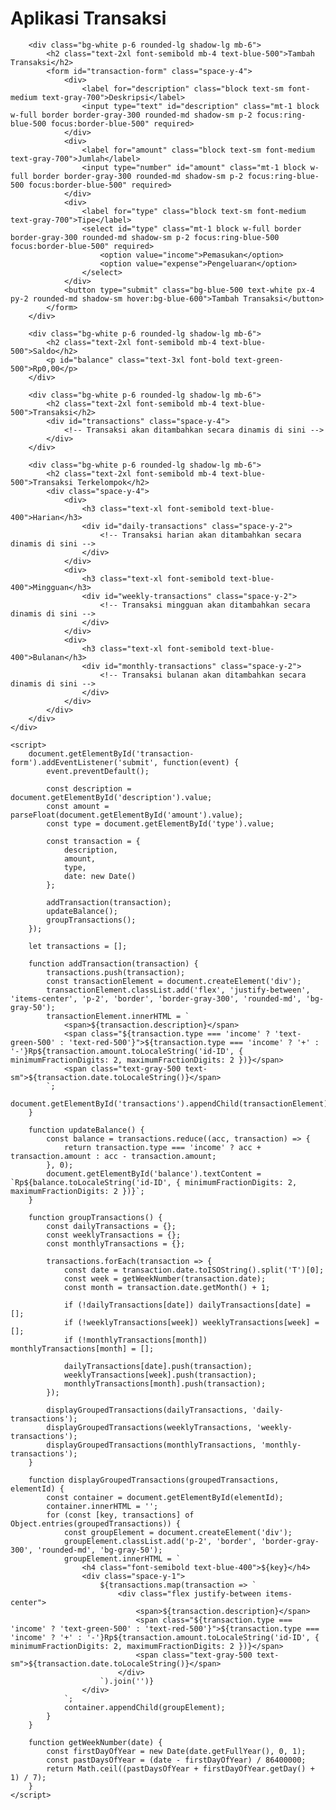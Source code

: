 <html lang="id">
<head>
    <meta charset="UTF-8">
    <meta name="viewport" content="width=device-width, initial-scale=1.0">
    <title>Aplikasi Transaksi</title>
    <script src="https://cdn.tailwindcss.com"></script>
    <link rel="stylesheet" href="https://cdnjs.cloudflare.com/ajax/libs/font-awesome/5.15.3/css/all.min.css"></link>
    <link href="https://fonts.googleapis.com/css2?family=Roboto:wght@400;700&display=swap" rel="stylesheet">
</head>
<body class="bg-gray-100 font-roboto">
    <div class="container mx-auto p-4">
        <h1 class="text-3xl font-bold mb-6 text-center text-blue-600">Aplikasi Transaksi</h1>
        
        <div class="bg-white p-6 rounded-lg shadow-lg mb-6">
            <h2 class="text-2xl font-semibold mb-4 text-blue-500">Tambah Transaksi</h2>
            <form id="transaction-form" class="space-y-4">
                <div>
                    <label for="description" class="block text-sm font-medium text-gray-700">Deskripsi</label>
                    <input type="text" id="description" class="mt-1 block w-full border border-gray-300 rounded-md shadow-sm p-2 focus:ring-blue-500 focus:border-blue-500" required>
                </div>
                <div>
                    <label for="amount" class="block text-sm font-medium text-gray-700">Jumlah</label>
                    <input type="number" id="amount" class="mt-1 block w-full border border-gray-300 rounded-md shadow-sm p-2 focus:ring-blue-500 focus:border-blue-500" required>
                </div>
                <div>
                    <label for="type" class="block text-sm font-medium text-gray-700">Tipe</label>
                    <select id="type" class="mt-1 block w-full border border-gray-300 rounded-md shadow-sm p-2 focus:ring-blue-500 focus:border-blue-500" required>
                        <option value="income">Pemasukan</option>
                        <option value="expense">Pengeluaran</option>
                    </select>
                </div>
                <button type="submit" class="bg-blue-500 text-white px-4 py-2 rounded-md shadow-sm hover:bg-blue-600">Tambah Transaksi</button>
            </form>
        </div>

        <div class="bg-white p-6 rounded-lg shadow-lg mb-6">
            <h2 class="text-2xl font-semibold mb-4 text-blue-500">Saldo</h2>
            <p id="balance" class="text-3xl font-bold text-green-500">Rp0,00</p>
        </div>

        <div class="bg-white p-6 rounded-lg shadow-lg mb-6">
            <h2 class="text-2xl font-semibold mb-4 text-blue-500">Transaksi</h2>
            <div id="transactions" class="space-y-4">
                <!-- Transaksi akan ditambahkan secara dinamis di sini -->
            </div>
        </div>

        <div class="bg-white p-6 rounded-lg shadow-lg mb-6">
            <h2 class="text-2xl font-semibold mb-4 text-blue-500">Transaksi Terkelompok</h2>
            <div class="space-y-4">
                <div>
                    <h3 class="text-xl font-semibold text-blue-400">Harian</h3>
                    <div id="daily-transactions" class="space-y-2">
                        <!-- Transaksi harian akan ditambahkan secara dinamis di sini -->
                    </div>
                </div>
                <div>
                    <h3 class="text-xl font-semibold text-blue-400">Mingguan</h3>
                    <div id="weekly-transactions" class="space-y-2">
                        <!-- Transaksi mingguan akan ditambahkan secara dinamis di sini -->
                    </div>
                </div>
                <div>
                    <h3 class="text-xl font-semibold text-blue-400">Bulanan</h3>
                    <div id="monthly-transactions" class="space-y-2">
                        <!-- Transaksi bulanan akan ditambahkan secara dinamis di sini -->
                    </div>
                </div>
            </div>
        </div>
    </div>

    <script>
        document.getElementById('transaction-form').addEventListener('submit', function(event) {
            event.preventDefault();
            
            const description = document.getElementById('description').value;
            const amount = parseFloat(document.getElementById('amount').value);
            const type = document.getElementById('type').value;
            
            const transaction = {
                description,
                amount,
                type,
                date: new Date()
            };
            
            addTransaction(transaction);
            updateBalance();
            groupTransactions();
        });

        let transactions = [];

        function addTransaction(transaction) {
            transactions.push(transaction);
            const transactionElement = document.createElement('div');
            transactionElement.classList.add('flex', 'justify-between', 'items-center', 'p-2', 'border', 'border-gray-300', 'rounded-md', 'bg-gray-50');
            transactionElement.innerHTML = `
                <span>${transaction.description}</span>
                <span class="${transaction.type === 'income' ? 'text-green-500' : 'text-red-500'}">${transaction.type === 'income' ? '+' : '-'}Rp${transaction.amount.toLocaleString('id-ID', { minimumFractionDigits: 2, maximumFractionDigits: 2 })}</span>
                <span class="text-gray-500 text-sm">${transaction.date.toLocaleString()}</span>
            `;
            document.getElementById('transactions').appendChild(transactionElement);
        }

        function updateBalance() {
            const balance = transactions.reduce((acc, transaction) => {
                return transaction.type === 'income' ? acc + transaction.amount : acc - transaction.amount;
            }, 0);
            document.getElementById('balance').textContent = `Rp${balance.toLocaleString('id-ID', { minimumFractionDigits: 2, maximumFractionDigits: 2 })}`;
        }

        function groupTransactions() {
            const dailyTransactions = {};
            const weeklyTransactions = {};
            const monthlyTransactions = {};

            transactions.forEach(transaction => {
                const date = transaction.date.toISOString().split('T')[0];
                const week = getWeekNumber(transaction.date);
                const month = transaction.date.getMonth() + 1;

                if (!dailyTransactions[date]) dailyTransactions[date] = [];
                if (!weeklyTransactions[week]) weeklyTransactions[week] = [];
                if (!monthlyTransactions[month]) monthlyTransactions[month] = [];

                dailyTransactions[date].push(transaction);
                weeklyTransactions[week].push(transaction);
                monthlyTransactions[month].push(transaction);
            });

            displayGroupedTransactions(dailyTransactions, 'daily-transactions');
            displayGroupedTransactions(weeklyTransactions, 'weekly-transactions');
            displayGroupedTransactions(monthlyTransactions, 'monthly-transactions');
        }

        function displayGroupedTransactions(groupedTransactions, elementId) {
            const container = document.getElementById(elementId);
            container.innerHTML = '';
            for (const [key, transactions] of Object.entries(groupedTransactions)) {
                const groupElement = document.createElement('div');
                groupElement.classList.add('p-2', 'border', 'border-gray-300', 'rounded-md', 'bg-gray-50');
                groupElement.innerHTML = `
                    <h4 class="font-semibold text-blue-400">${key}</h4>
                    <div class="space-y-1">
                        ${transactions.map(transaction => `
                            <div class="flex justify-between items-center">
                                <span>${transaction.description}</span>
                                <span class="${transaction.type === 'income' ? 'text-green-500' : 'text-red-500'}">${transaction.type === 'income' ? '+' : '-'}Rp${transaction.amount.toLocaleString('id-ID', { minimumFractionDigits: 2, maximumFractionDigits: 2 })}</span>
                                <span class="text-gray-500 text-sm">${transaction.date.toLocaleString()}</span>
                            </div>
                        `).join('')}
                    </div>
                `;
                container.appendChild(groupElement);
            }
        }

        function getWeekNumber(date) {
            const firstDayOfYear = new Date(date.getFullYear(), 0, 1);
            const pastDaysOfYear = (date - firstDayOfYear) / 86400000;
            return Math.ceil((pastDaysOfYear + firstDayOfYear.getDay() + 1) / 7);
        }
    </script>
</body>
</html>
